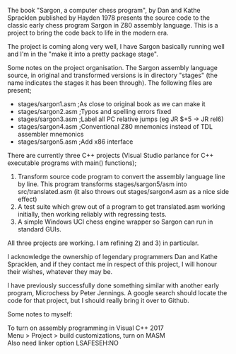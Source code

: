 The book "Sargon, a computer chess program", by Dan and Kathe Spracklen published by Hayden 1978
presents the source code to the classic early chess program Sargon in Z80 assembly language.
This is a project to bring the code back to life in the modern era.

The project is coming along very well, I have Sargon basically running well and I'm in the
"make it into a pretty package stage".

Some notes on the project organisation. The Sargon assembly language source, in original and
transformed versions is in directory "stages" (the name indicates the stages it has been
through). The following files are present;

- stages/sargon1.asm ;As close to original book as we can make it
- stages/sargon2.asm ;Typos and spelling errors fixed
- stages/sargon3.asm ;Label all PC relative jumps (eg JR $+5 -> JR rel6)
- stages/sargon4.asm ;Conventional Z80 mnemonics instead of TDL assembler mnemonics
- stages/sargon5.asm ;Add x86 interface

There are currently three C++ projects (Visual Studio parlance for C++ executable programs
with main() functions);

1) Transform source code program to convert the assembly language line by line. This program
transforms stages/sargon5/asm into src/translated.asm (it also throws out stages/sargon4.asm
as a nice side effect)
2) A test suite which grew out of a program to get translated.asm working initially, then
working reliably with regressing tests.
3) A simple Windows UCI chess engine wrapper so Sargon can run in standard GUIs.

All three projects are working. I am refining 2) and 3) in particular.

I acknowledge the ownership of legendary
programmers Dan and Kathe Spracklen, and if they contact me in respect of this project, I will
honour their wishes, whatever they may be.

I have previously successfully done something similar with another early program, Microchess
by Peter Jennings. A google search should locate the code for that project, but I should
really bring it over to Github.

Some notes to myself:

To turn on assembly programming in Visual C++ 2017
<br>Menu > Project > build customizations, turn on MASM
<br>Also need linker option LSAFESEH:NO
